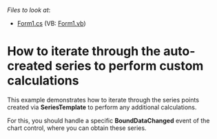 <!-- default file list -->
*Files to look at*:

* [Form1.cs](./CS/SeriesTemplateSample/Form1.cs) (VB: [Form1.vb](./VB/SeriesTemplateSample/Form1.vb))
<!-- default file list end -->
# How to iterate through the auto-created series to perform custom calculations


<p>This example demonstrates how to iterate through the series points created via <strong>SeriesTemplate</strong> to perform any additional calculations.</p>
<p>For this, you should handle a specific <strong>BoundDataChanged</strong> event of the chart control, where you can obtain these series.</p>

<br/>


